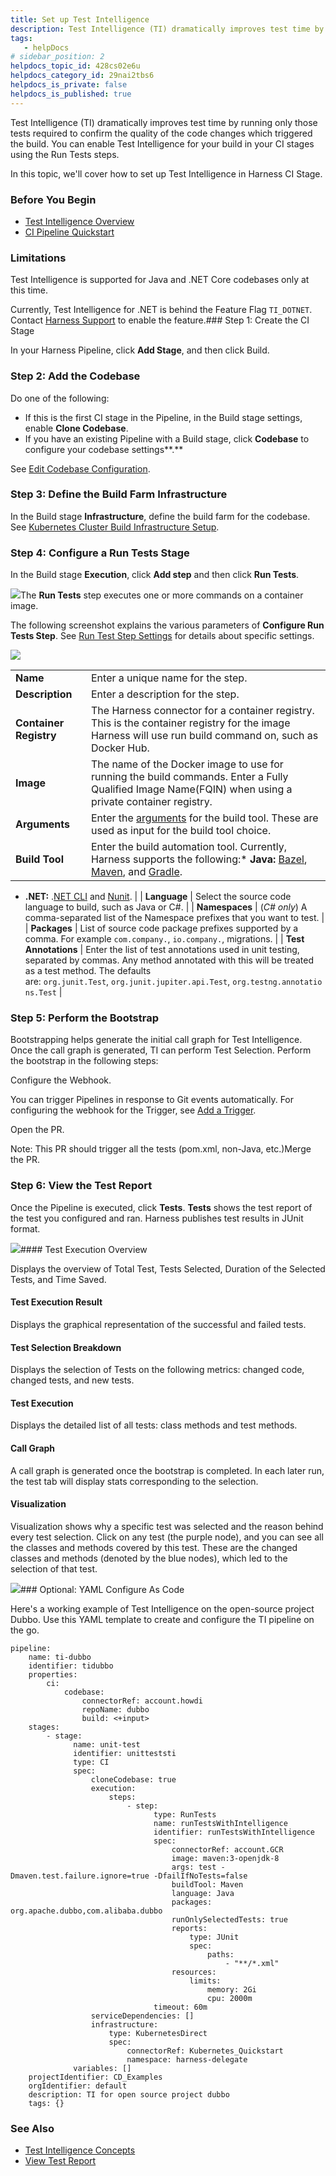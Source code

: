 ```yaml
---
title: Set up Test Intelligence
description: Test Intelligence (TI) dramatically improves test time by running only those tests required to confirm the quality of the code changes which triggered the build. You can enable Test Intelligence for…
tags: 
   - helpDocs
# sidebar_position: 2
helpdocs_topic_id: 428cs02e6u
helpdocs_category_id: 29nai2tbs6
helpdocs_is_private: false
helpdocs_is_published: true
---
```


Test Intelligence (TI) dramatically improves test time by running only those tests required to confirm the quality of the code changes which triggered the build. You can enable Test Intelligence for your build in your CI stages using the Run Tests steps.

In this topic, we'll cover how to set up Test Intelligence in Harness CI Stage.

### Before You Begin

* [Test Intelligence Overview](https://newdocs.helpdocs.io/article/vtu9k1dsfa)
* [CI Pipeline Quickstart](https://ngdocs.harness.io/article/x0d77ktjw8-ci-pipeline-quickstart)

### Limitations

Test Intelligence is supported for Java and .NET Core codebases only at this time.

Currently, Test Intelligence for .NET is behind the Feature Flag `TI_DOTNET`. Contact [Harness Support](mailto:support@harness.io) to enable the feature.### Step 1: Create the CI Stage

In your Harness Pipeline, click **Add Stage**, and then click Build.

### Step 2: Add the Codebase

Do one of the following:

* If this is the first CI stage in the Pipeline, in the Build stage settings, enable **Clone Codebase**.
* If you have an existing Pipeline with a Build stage, click **Codebase** to configure your codebase settings**.**

See [Edit Codebase Configuration](https://ngdocs.harness.io/article/ota4xj59le-run-a-script-in-a-ci-stage).

### Step 3: Define the Build Farm Infrastructure

In the Build stage **Infrastructure**, define the build farm for the codebase. See [Kubernetes Cluster Build Infrastructure Setup](https://ngdocs.harness.io/article/ia5dwx5ya8-set-up-a-kubernetes-cluster-build-infrastructure).

### Step 4: Configure a Run Tests Stage

In the Build stage **Execution**, click **Add step** and then click **Run Tests**.

![](https://files.helpdocs.io/i5nl071jo5/articles/428cs02e6u/1630483471027/oor-iqwasmvig-ca-y-y-tfgh-df-chx-g-v-umrgwvlg-rpktal-mcjb-svfqryqnt-fo-ctw-4-tw-cpy-5-zn-k-2-5-w-dhc-a-7-kze-dhl-6-an-f-0-v-ipf-jad-bi-qugv-61-xgq-yvi-0-jm-bevxxjn-xwmsicwz-2-m-s-0)The **Run Tests** step executes one or more commands on a container image.

The following screenshot explains the various parameters of **Configure Run Tests Step**. See [Run Test Step Settings](https://ngdocs.harness.io/article/axzckflbt2) for details about specific settings.

![](https://files.helpdocs.io/i5nl071jo5/articles/428cs02e6u/1632153021466/image.png)

|  |  |
| --- | --- |
| **Name** | Enter a unique name for the step. |
| **Description** | Enter a description for the step. |
| **Container Registry** | The Harness connector for a container registry. This is the container registry for the image Harness will use run build command on, such as Docker Hub. |
| **Image** | The name of the Docker image to use for running the build commands. Enter a Fully Qualified Image Name(FQIN) when using a private container registry. |
| **Arguments** | Enter the [arguments](https://docs.harness.io/article/axzckflbt2#arguments_java) for the build tool. These are used as input for the build tool choice. |
| **Build Tool** | Enter the build automation tool. Currently, Harness supports the following:* **Java:** [Bazel](https://bazel.build/), [Maven](https://maven.apache.org/), and [Gradle](https://gradle.org/).
* **.NET:** .[NET CLI](https://docs.microsoft.com/en-us/dotnet/core/tools/) and [Nunit](https://nunit.org/).
 |
| **Language** | Select the source code language to build, such as Java or C#. |
| **Namespaces** | (*C# only*) A comma-separated list of the Namespace prefixes that you want to test. |
| **Packages** | List of source code package prefixes supported by a comma. For example `com.company.`, `io.company.`, migrations. |
| **Test Annotations** | Enter the list of test annotations used in unit testing, separated by commas. Any method annotated with this will be treated as a test method. The defaults are: `org.junit.Test`, `org.junit.jupiter.api.Test`, `org.testng.annotations.Test` |

### Step 5: Perform the Bootstrap

Bootstrapping helps generate the initial call graph for Test Intelligence. Once the call graph is generated, TI can perform Test Selection. Perform the bootstrap in the following steps:

Configure the Webhook.

You can trigger Pipelines in response to Git events automatically. For configuring the webhook for the Trigger, see [Add a Trigger](https://ngdocs.harness.io/article/hndnde8usz-triggering-pipelines#step_1_add_a_trigger_to_a_pipeline). 

Open the PR.

Note: This PR should trigger all the tests (pom.xml, non-Java, etc.)Merge the PR.

### Step 6: View the Test Report

Once the Pipeline is executed, click **Tests**. **Tests** shows the test report of the test you configured and ran. Harness publishes test results in JUnit format. 

![](https://files.helpdocs.io/i5nl071jo5/articles/428cs02e6u/1630602513018/ti-desc.png)#### Test Execution Overview

Displays the overview of Total Test, Tests Selected, Duration of the Selected Tests, and Time Saved.

#### Test Execution Result

Displays the graphical representation of the successful and failed tests.

#### Test Selection Breakdown

Displays the selection of Tests on the following metrics: changed code, changed tests, and new tests.

#### Test Execution

Displays the detailed list of all tests: class methods and test methods.

#### Call Graph

A call graph is generated once the bootstrap is completed. In each later run, the test tab will display stats corresponding to the selection. 

#### Visualization

Visualization shows why a specific test was selected and the reason behind every test selection. Click on any test (the purple node), and you can see all the classes and methods covered by this test. These are the changed classes and methods (denoted by the blue nodes), which led to the selection of that test.

![](https://files.helpdocs.io/i5nl071jo5/articles/428cs02e6u/1630483756690/jxm-583-sm-sm-0-y-rd-4-eaw-ymxy-ow-yvy-1-f-fco-zd-oi-qycfhief-j-9-mqlylfiou-4-h-8-ee-eylo-2-vp-zgr-g-2-qc-axm-98-iwk-c-0-ys-p-4-ku-iwlk-1-t-yj-5-d-bxt-v-5-a-8-x-mg-8-x-u-9-wh-1-rpkk-scv-so-7-e-qs-0-tg-s-0)### Optional: YAML Configure As Code

Here's a working example of Test Intelligence on the open-source project Dubbo. Use this YAML template to create and configure the TI pipeline on the go.


```
pipeline:  
    name: ti-dubbo  
    identifier: tidubbo  
    properties:  
        ci:  
            codebase:  
                connectorRef: account.howdi  
                repoName: dubbo  
                build: <+input>  
    stages:  
        - stage:  
              name: unit-test  
              identifier: unitteststi  
              type: CI  
              spec:  
                  cloneCodebase: true  
                  execution:  
                      steps:  
                          - step:  
                                type: RunTests  
                                name: runTestsWithIntelligence  
                                identifier: runTestsWithIntelligence  
                                spec:  
                                    connectorRef: account.GCR  
                                    image: maven:3-openjdk-8  
                                    args: test -Dmaven.test.failure.ignore=true -DfailIfNoTests=false  
                                    buildTool: Maven  
                                    language: Java  
                                    packages: org.apache.dubbo,com.alibaba.dubbo  
                                    runOnlySelectedTests: true  
                                    reports:  
                                        type: JUnit  
                                        spec:  
                                            paths:  
                                                - "**/*.xml"  
                                    resources:  
                                        limits:  
                                            memory: 2Gi  
                                            cpu: 2000m  
                                timeout: 60m  
                  serviceDependencies: []  
                  infrastructure:  
                      type: KubernetesDirect  
                      spec:  
                          connectorRef: Kubernetes_Quickstart  
                          namespace: harness-delegate  
              variables: []  
    projectIdentifier: CD_Examples  
    orgIdentifier: default  
    description: TI for open source project dubbo  
    tags: {}
```
### See Also

* [Test Intelligence Concepts](https://ngdocs.harness.io/article/vtu9k1dsfa)
* [View Test Report](https://ngdocs.harness.io/article/sof7n3qjap-viewing-tests)

